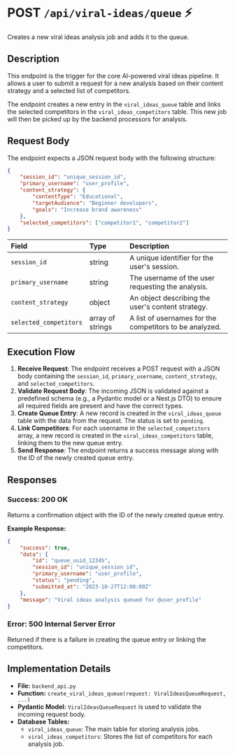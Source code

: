 # POST `/api/viral-ideas/queue` ⚡

Creates a new viral ideas analysis job and adds it to the queue.

## Description

This endpoint is the trigger for the core AI-powered viral ideas pipeline. It allows a user to submit a request for a new analysis based on their content strategy and a selected list of competitors.

The endpoint creates a new entry in the `viral_ideas_queue` table and links the selected competitors in the `viral_ideas_competitors` table. This new job will then be picked up by the backend processors for analysis.

## Request Body

The endpoint expects a JSON request body with the following structure:

```json
{
    "session_id": "unique_session_id",
    "primary_username": "user_profile",
    "content_strategy": {
        "contentType": "Educational",
        "targetAudience": "Beginner developers",
        "goals": "Increase brand awareness"
    },
    "selected_competitors": ["competitor1", "competitor2"]
}
```

| Field                  | Type             | Description                                             |
| :--------------------- | :--------------- | :------------------------------------------------------ |
| `session_id`           | string           | A unique identifier for the user's session.             |
| `primary_username`     | string           | The username of the user requesting the analysis.       |
| `content_strategy`     | object           | An object describing the user's content strategy.       |
| `selected_competitors` | array of strings | A list of usernames for the competitors to be analyzed. |

## Execution Flow

1.  **Receive Request**: The endpoint receives a POST request with a JSON body containing the `session_id`, `primary_username`, `content_strategy`, and `selected_competitors`.
2.  **Validate Request Body**: The incoming JSON is validated against a predefined schema (e.g., a Pydantic model or a Nest.js DTO) to ensure all required fields are present and have the correct types.
3.  **Create Queue Entry**: A new record is created in the `viral_ideas_queue` table with the data from the request. The status is set to `pending`.
4.  **Link Competitors**: For each username in the `selected_competitors` array, a new record is created in the `viral_ideas_competitors` table, linking them to the new queue entry.
5.  **Send Response**: The endpoint returns a success message along with the ID of the newly created queue entry.

## Responses

### Success: 200 OK

Returns a confirmation object with the ID of the newly created queue entry.

**Example Response:**

```json
{
    "success": true,
    "data": {
        "id": "queue_uuid_12345",
        "session_id": "unique_session_id",
        "primary_username": "user_profile",
        "status": "pending",
        "submitted_at": "2023-10-27T12:00:00Z"
    },
    "message": "Viral ideas analysis queued for @user_profile"
}
```

### Error: 500 Internal Server Error

Returned if there is a failure in creating the queue entry or linking the competitors.

## Implementation Details

-   **File:** `backend_api.py`
-   **Function:** `create_viral_ideas_queue(request: ViralIdeasQueueRequest, ...)`
-   **Pydantic Model:** `ViralIdeasQueueRequest` is used to validate the incoming request body.
-   **Database Tables:**
    -   `viral_ideas_queue`: The main table for storing analysis jobs.
    -   `viral_ideas_competitors`: Stores the list of competitors for each analysis job.

